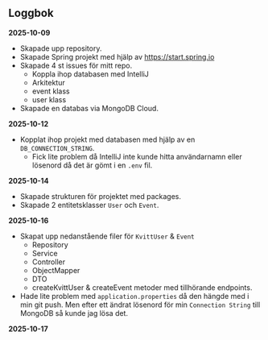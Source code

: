 ## Loggbok

<!-- ## User Stories
- Som användare vill jag kunna logga in för att få ett helikopterperspektiv gällande min ekonomi.
- Som användare vill jag kunna lägga in utgifter/inkomster för att se om jag är kvitt med mig själv.
 -->


**2025-10-09**
- Skapade upp repository.
- Skapade Spring projekt med hjälp av https://start.spring.io
- Skapade 4 st issues för mitt repo.
  - Koppla ihop databasen med IntelliJ
  - Arkitektur
  - event klass
  - user klass
- Skapade en databas via MongoDB Cloud.

**2025-10-12**
- Kopplat ihop projekt med databasen med hjälp av en ``DB_CONNECTION_STRING``.
  - Fick lite problem då IntelliJ inte kunde hitta användarnamn eller lösenord då det är gömt i en ``.env`` fil.

**2025-10-14**
- Skapade strukturen för projektet med packages.
- Skapade 2 entitetsklasser ``User`` och `Event`.

**2025-10-16**
- Skapat upp nedanstående filer för `KvittUser` & `Event`
  - Repository
  - Service
  - Controller
  - ObjectMapper
  - DTO
  - createKvittUser & createEvent metoder med tillhörande endpoints.
- Hade lite problem med ``application.properties`` då den hängde med i min git push. Men efter ett ändrat lösenord för min ``Connection String`` till MongoDB så kunde jag lösa det.

**2025-10-17**

